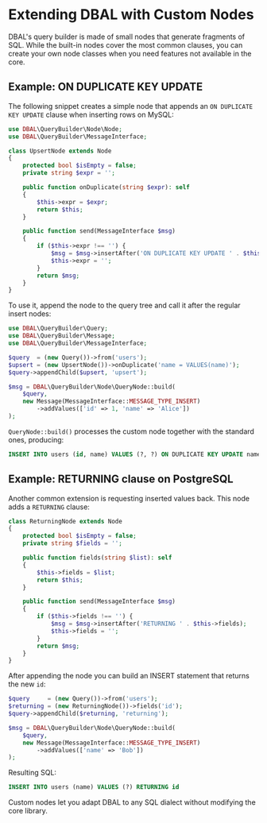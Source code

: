 # Extending DBAL with Custom Nodes

DBAL's query builder is made of small nodes that generate fragments of SQL. While the built-in nodes cover the most common clauses, you can create your own node classes when you need features not available in the core.

## Example: ON DUPLICATE KEY UPDATE

The following snippet creates a simple node that appends an `ON DUPLICATE KEY UPDATE` clause when inserting rows on MySQL:

```php
use DBAL\QueryBuilder\Node\Node;
use DBAL\QueryBuilder\MessageInterface;

class UpsertNode extends Node
{
    protected bool $isEmpty = false;
    private string $expr = '';

    public function onDuplicate(string $expr): self
    {
        $this->expr = $expr;
        return $this;
    }

    public function send(MessageInterface $msg)
    {
        if ($this->expr !== '') {
            $msg = $msg->insertAfter('ON DUPLICATE KEY UPDATE ' . $this->expr);
            $this->expr = '';
        }
        return $msg;
    }
}
```

To use it, append the node to the query tree and call it after the regular insert nodes:

```php
use DBAL\QueryBuilder\Query;
use DBAL\QueryBuilder\Message;
use DBAL\QueryBuilder\MessageInterface;

$query  = (new Query())->from('users');
$upsert = (new UpsertNode())->onDuplicate('name = VALUES(name)');
$query->appendChild($upsert, 'upsert');

$msg = DBAL\QueryBuilder\Node\QueryNode::build(
    $query,
    new Message(MessageInterface::MESSAGE_TYPE_INSERT)
        ->addValues(['id' => 1, 'name' => 'Alice'])
);
```

`QueryNode::build()` processes the custom node together with the standard ones, producing:

```sql
INSERT INTO users (id, name) VALUES (?, ?) ON DUPLICATE KEY UPDATE name = VALUES(name)
```

## Example: RETURNING clause on PostgreSQL

Another common extension is requesting inserted values back. This node adds a `RETURNING` clause:

```php
class ReturningNode extends Node
{
    protected bool $isEmpty = false;
    private string $fields = '';

    public function fields(string $list): self
    {
        $this->fields = $list;
        return $this;
    }

    public function send(MessageInterface $msg)
    {
        if ($this->fields !== '') {
            $msg = $msg->insertAfter('RETURNING ' . $this->fields);
            $this->fields = '';
        }
        return $msg;
    }
}
```

After appending the node you can build an INSERT statement that returns the new `id`:

```php
$query     = (new Query())->from('users');
$returning = (new ReturningNode())->fields('id');
$query->appendChild($returning, 'returning');

$msg = DBAL\QueryBuilder\Node\QueryNode::build(
    $query,
    new Message(MessageInterface::MESSAGE_TYPE_INSERT)
        ->addValues(['name' => 'Bob'])
);
```

Resulting SQL:

```sql
INSERT INTO users (name) VALUES (?) RETURNING id
```

Custom nodes let you adapt DBAL to any SQL dialect without modifying the core library.
